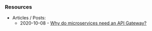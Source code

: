 
### Resources

- Articles / Posts:
    - 2020-10-08 - [Why do microservices need an API Gateway?](https://dev.to/rahul_ramfort/why-do-microservices-need-an-api-gateway-503i)
